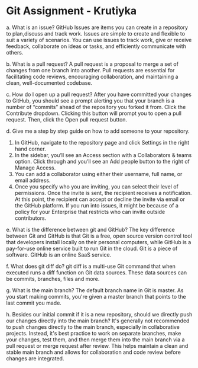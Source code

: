 # Git Assignment - Krutiyka

a. What is an issue?
GitHub Issues are items you can create in a repository to plan,discuss and track work.
 Issues are simple to create and flexible to suit a variety of scenarios.
 You can use issues to track work, give or receive feedback, collaborate on ideas or tasks,
 and efficiently communicate with others.

b. What is a pull request?
A pull request is a proposal to merge a set of changes from one branch into another.
Pull requests are essential for facilitating code reviews, encouraging collaboration,
 and maintaining a clean, well-documented codebase.

c. How do I open up a pull request?
After you have committed your changes to GitHub, you should see a prompt alerting you
 that your branch is a number of “commits” ahead of the repository you forked it from.
Click the Contribute dropdown. Clicking this button will prompt you to open a pull request.
 Then, click the Open pull request button.

d. Give me a step by step guide on how to add someone to your repository.
1. In GitHub, navigate to the repository page and click Settings in the right hand corner.
2. In the sidebar, you’ll see an Access section with a Collaborators & teams option.
 Click through and you’ll see an Add people button to the right of Manage Access.
3. You can add a collaborator using either their username, full name, or email address.
4. Once you specify who you are inviting, you can select their level of permissions.
Once the invite is sent, the recipient receives a notification. At this point,
 the recipient can accept or decline the invite via email or the GitHub platform.
If you run into issues, it might be because of a policy for your Enterprise that restricts
 who can invite outside contributors.

e. What is the difference between git and GitHub?
The key difference between Git and GitHub is that Git is a free, open source version
 control tool that developers install locally on their personal computers,
 while GitHub is a pay-for-use online service built to run Git in the cloud.
 Git is a piece of software. GitHub is an online SaaS service.

f. What does git diff do?
git diff is a multi-use Git command that when executed runs a diff function
 on Git data sources. These data sources can be commits, branches, files and more.

g. What is the main branch?
The default branch name in Git is master. As you start making commits,
 you're given a master branch that points to the last commit you made.

h. Besides our initial commit if it is a new repository, should we directly push
 our changes directly into the main branch?
It's generally not recommended to push changes directly to the main branch,
 especially in collaborative projects. Instead, it's best practice to work on separate
branches, make your changes, test them, and then merge them into the main branch via
a pull request or merge request after review. This helps maintain a clean and stable main
branch and allows for collaboration and code review before changes are integrated.
